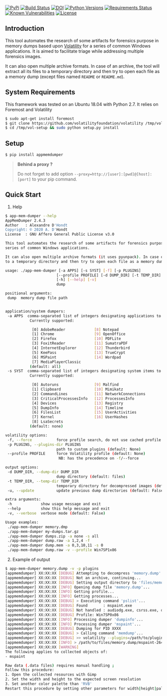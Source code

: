 [![PyPi](https://img.shields.io/pypi/v/appmemdumper.svg)](https://pypi.python.org/pypi/appmemdumper/)
[![Build Status](https://travis-ci.org/dhondta/AppmemDumper.svg?branch=master)](https://travis-ci.org/dhondta/AppmemDumper)
[![DOI](https://zenodo.org/badge/DOI/10.5281/zenodo.804958.svg)](https://doi.org/10.5281/zenodo.804958)
[![Python Versions](https://img.shields.io/pypi/pyversions/appmemdumper.svg)](https://pypi.python.org/pypi/appmemdumper/)
[![Requirements Status](https://requires.io/github/dhondta/AppmemDumper/requirements.svg?branch=master)](https://requires.io/github/dhondta/AppmemDumper/requirements/?branch=master)
[![Known Vulnerabilities](https://snyk.io/test/github/dhondta/AppmemDumper/badge.svg?targetFile=requirements.txt)](https://snyk.io/test/github/dhondta/AppmemDumper?targetFile=requirements.txt)
[![License](https://img.shields.io/pypi/l/appmemdumper.svg)](https://pypi.python.org/pypi/appmemdumper/)


## Introduction

This tool automates the research of some artifacts for forensics purpose in memory dumps based upon [Volatility](https://github.com/volatilityfoundation/volatility/) for a series of common Windows applications. It is aimed to facilitate triage while addressing multiple forensics images.

It can also open multiple archive formats. In case of an archive, the tool will extract all its files to a temporary directory and then try to open each file as a memory dump (except files named `README` or `README.md`).


## System Requirements

This framework was tested on an Ubuntu 18.04 with Python 2.7. It relies on Foremost and Volatility

```sh
$ sudo apt-get install foremost
$ git clone https://github.com/volatilityfoundation/volatility /tmp/vol-setup
$ cd /tmp/vol-setup && sudo python setup.py install
```

## Setup

```sh
$ pip install appmemdumper
```

> **Behind a proxy ?**
> 
> Do not forget to add option `--proxy=http://[user]:[pwd]@[host]:[port]` to your pip command.


## Quick Start

1. Help

 ```sh
$ app-mem-dumper --help
AppMemDumper 2.4.3
Author   : Alexandre D'Hondt
Copyright: © 2020 A. D'Hondt
License  : GNU Affero General Public License v3.0

This tool automates the research of some artifacts for forensics purpose in memory dumps based upon Volatility for a
 series of common Windows applications.

It can also open multiple archive formats (it uses pyunpack). In case of an archive, the tool will extract all its files
 to a temporary directory and then try to open each file as a memory dump.

usage: ./app-mem-dumper [-a APPS] [-s SYST] [-f] [-p PLUGINS]
                        [--profile PROFILE] [-d DUMP_DIR] [-t TEMP_DIR] [-u]
                        [-h] [--help] [-v]
                        dump

positional arguments:
  dump  memory dump file path


application/system dumpers:
  -a APPS  comma-separated list of integers designating applications to be parsed
            Currently supported: 

             [0] AdobeReader             [8] Notepad
             [1] Chrome                  [9] OpenOffice
             [2] Firefox                 [10] PDFLite
             [3] FoxitReader             [11] SumatraPDF
             [4] InternetExplorer        [12] Thunderbird
             [5] KeePass                 [13] TrueCrypt
             [6] MSPaint                 [14] Wordpad
             [7] MediaPlayerClassic    
            (default: all)
  -s SYST  comma-separated list of integers designating system items to be parsed
            Currently supported: 

             [0] Autoruns                [9] Malfind
             [1] Clipboard               [10] Mimikatz
             [2] CommandLines            [11] NetworkConnections
             [3] CriticalProcessesInfo   [12] ProcessesInfo
             [4] Devices                 [13] Registry
             [5] DumpInfo                [14] Timeline
             [6] FilesList               [15] UserActivities
             [7] Kernel                  [16] UserHashes
             [8] LsaSecrets            
            (default: none)

volatility options:
  -f, --force           force profile search, do not use cached profile (default: False)
  -p PLUGINS, --plugins-dir PLUGINS
                        path to custom plugins (default: None)
  --profile PROFILE     force Volatility profile (default: None)
                         NB: has the precedence on -f/--force

output options:
  -d DUMP_DIR, --dump-dir DUMP_DIR
                        dump directory (default: files)
  -t TEMP_DIR, --temp-dir TEMP_DIR
                        temporary directory for decompressed images (default: .temp)
  -u, --update          update previous dump directories (default: False)

extra arguments:
  -h             show usage message and exit
  --help         show this help message and exit
  -v, --verbose  verbose mode (default: False)

Usage examples:
  ./app-mem-dumper memory.dmp
  ./app-mem-dumper my-dumps.tar.gz
  ./app-mem-dumper dumps.zip -a none -s all
  ./app-mem-dumper dump.raw -a 1,2,4 -f
  ./app-mem-dumper dump.mem -a 0,3,10,11 -s 0
  ./app-mem-dumper dump.raw -v --profile Win7SP1x86

 ```
 
2. Example of output

 ```sh
$ app-mem-dumper memory.dump -v -p plugins
[appmemdumper] XX:XX:XX [DEBUG] Attempting to decompress 'memory.dump'...
[appmemdumper] XX:XX:XX [DEBUG] Not an archive, continuing...
[appmemdumper] XX:XX:XX [DEBUG] Setting output directory to 'files/memory.dump'...
[appmemdumper] XX:XX:XX [INFO] Opening dump file 'memory.dump'...
[appmemdumper] XX:XX:XX [INFO] Getting profile...
[appmemdumper] XX:XX:XX [INFO] Getting processes...
[appmemdumper] XX:XX:XX [DEBUG] > Executing command 'pslist'...
[appmemdumper] XX:XX:XX [DEBUG] Found       : mspaint.exe
[appmemdumper] XX:XX:XX [DEBUG] Not handled : audiodg.exe, csrss.exe, dllhost.exe, [...]
[appmemdumper] XX:XX:XX [DEBUG] Profile: Win7SP0x86
[appmemdumper] XX:XX:XX [INFO] Processing dumper 'dumpinfo'...
[appmemdumper] XX:XX:XX [INFO] Processing dumper 'mspaint'...
[appmemdumper] XX:XX:XX [DEBUG] Dumping for PID XXXX
[appmemdumper] XX:XX:XX [DEBUG] > Calling command 'memdump'...
[appmemdumper] XX:XX:XX [DEBUG] >> volatility --plugins=/path/to/plugins --file=[...]
[appmemdumper] XX:XX:XX [INFO] > /path/to/files/memory.dump/mspaint-2640-memdump.data
[appmemdumper] XX:XX:XX [WARNING] 
The following applies to collected objects of:
- mspaint

Raw data (.data files) requires manual handling ;
Follow this procedure:
1. Open the collected resources with Gimp
2. Set the width and height to the expected screen resolution
3. Set another color palette than 'RVB'
Restart this procedure by setting other parameters for width|height|palette.

 ```

